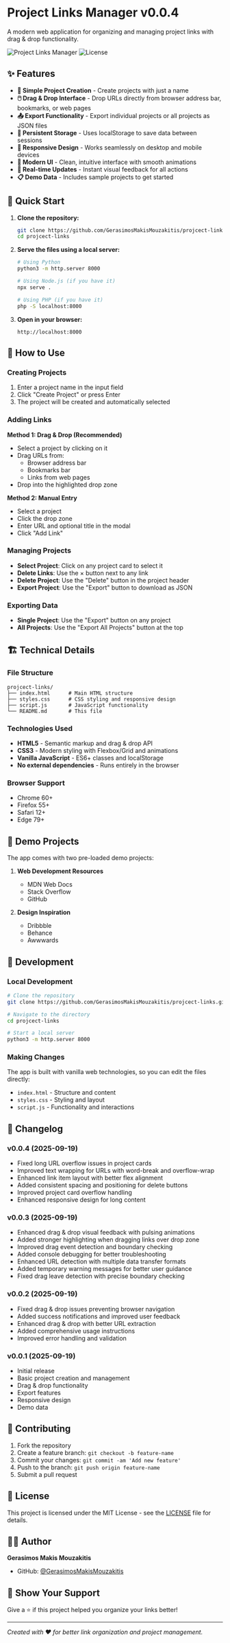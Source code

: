 # Project Links Manager v0.0.4

A modern web application for organizing and managing project links with drag & drop functionality.

![Project Links Manager](https://img.shields.io/badge/version-0.0.4-blue.svg)
![License](https://img.shields.io/badge/license-MIT-green.svg)

## ✨ Features

- **🎯 Simple Project Creation** - Create projects with just a name
- **🖱️ Drag & Drop Interface** - Drop URLs directly from browser address bar, bookmarks, or web pages
- **📤 Export Functionality** - Export individual projects or all projects as JSON files
- **💾 Persistent Storage** - Uses localStorage to save data between sessions
- **📱 Responsive Design** - Works seamlessly on desktop and mobile devices
- **🎨 Modern UI** - Clean, intuitive interface with smooth animations
- **🔄 Real-time Updates** - Instant visual feedback for all actions
- **📋 Demo Data** - Includes sample projects to get started

## 🚀 Quick Start

1. **Clone the repository:**
   ```bash
   git clone https://github.com/GerasimosMakisMouzakitis/projcect-links.git
   cd projcect-links
   ```

2. **Serve the files using a local server:**
   ```bash
   # Using Python
   python3 -m http.server 8000
   
   # Using Node.js (if you have it)
   npx serve .
   
   # Using PHP (if you have it)
   php -S localhost:8000
   ```

3. **Open in your browser:**
   ```
   http://localhost:8000
   ```

## 📖 How to Use

### Creating Projects
1. Enter a project name in the input field
2. Click "Create Project" or press Enter
3. The project will be created and automatically selected

### Adding Links
**Method 1: Drag & Drop (Recommended)**
- Select a project by clicking on it
- Drag URLs from:
  - Browser address bar
  - Bookmarks bar
  - Links from web pages
- Drop into the highlighted drop zone

**Method 2: Manual Entry**
- Select a project
- Click the drop zone
- Enter URL and optional title in the modal
- Click "Add Link"

### Managing Projects
- **Select Project**: Click on any project card to select it
- **Delete Links**: Use the × button next to any link
- **Delete Project**: Use the "Delete" button in the project header
- **Export Project**: Use the "Export" button to download as JSON

### Exporting Data
- **Single Project**: Use the "Export" button on any project
- **All Projects**: Use the "Export All Projects" button at the top

## 🏗️ Technical Details

### File Structure
```
projcect-links/
├── index.html      # Main HTML structure
├── styles.css      # CSS styling and responsive design
├── script.js       # JavaScript functionality
└── README.md       # This file
```

### Technologies Used
- **HTML5** - Semantic markup and drag & drop API
- **CSS3** - Modern styling with Flexbox/Grid and animations
- **Vanilla JavaScript** - ES6+ classes and localStorage
- **No external dependencies** - Runs entirely in the browser

### Browser Support
- Chrome 60+
- Firefox 55+
- Safari 12+
- Edge 79+

## 🎯 Demo Projects

The app comes with two pre-loaded demo projects:

1. **Web Development Resources**
   - MDN Web Docs
   - Stack Overflow
   - GitHub

2. **Design Inspiration**
   - Dribbble
   - Behance
   - Awwwards

## 🔧 Development

### Local Development
```bash
# Clone the repository
git clone https://github.com/GerasimosMakisMouzakitis/projcect-links.git

# Navigate to the directory
cd projcect-links

# Start a local server
python3 -m http.server 8000
```

### Making Changes
The app is built with vanilla web technologies, so you can edit the files directly:
- `index.html` - Structure and content
- `styles.css` - Styling and layout
- `script.js` - Functionality and interactions

## 📝 Changelog

### v0.0.4 (2025-09-19)
- Fixed long URL overflow issues in project cards
- Improved text wrapping for URLs with word-break and overflow-wrap
- Enhanced link item layout with better flex alignment
- Added consistent spacing and positioning for delete buttons
- Improved project card overflow handling
- Enhanced responsive design for long content

### v0.0.3 (2025-09-19)
- Enhanced drag & drop visual feedback with pulsing animations
- Added stronger highlighting when dragging links over drop zone
- Improved drag event detection and boundary checking
- Added console debugging for better troubleshooting
- Enhanced URL detection with multiple data transfer formats
- Added temporary warning messages for better user guidance
- Fixed drag leave detection with precise boundary checking

### v0.0.2 (2025-09-19)
- Fixed drag & drop issues preventing browser navigation
- Added success notifications and improved user feedback
- Enhanced drag & drop with better URL extraction
- Added comprehensive usage instructions
- Improved error handling and validation

### v0.0.1 (2025-09-19)
- Initial release
- Basic project creation and management
- Drag & drop functionality
- Export features
- Responsive design
- Demo data

## 🤝 Contributing

1. Fork the repository
2. Create a feature branch: `git checkout -b feature-name`
3. Commit your changes: `git commit -am 'Add new feature'`
4. Push to the branch: `git push origin feature-name`
5. Submit a pull request

## 📄 License

This project is licensed under the MIT License - see the [LICENSE](LICENSE) file for details.

## 👨‍💻 Author

**Gerasimos Makis Mouzakitis**

- GitHub: [@GerasimosMakisMouzakitis](https://github.com/GerasimosMakisMouzakitis)

## 🌟 Show Your Support

Give a ⭐️ if this project helped you organize your links better!

---

*Created with ❤️ for better link organization and project management.*